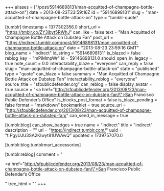 +++
aliases = ["/post/59146898131/man-acquitted-of-champagne-bottle-attack-on"]
date = 2013-08-23T23:59:16Z
id = "59146898131"
slug = "man-acquitted-of-champagne-bottle-attack-on"
type = "tumblr-quote"

[tumblr]
timestamp = 1377302356.0
short_url = "https://tmblr.co/ZY3jbyt5RWhJ"
can_like = false
text = "Man Acquitted of Champagne Bottle Attack on Dubstep Fan"
post_url = "https://indirect.tumblr.com/post/59146898131/man-acquitted-of-champagne-bottle-attack-on"
date = "2013-08-23 23:59:16 GMT"
blog_name = "indirect"
id_string = "59146898131"
is_blazed = false
reblog_key = "mPiMmpWr"
id = 59146898131.0
should_open_in_legacy = true
note_count = 0.0
interactability_blaze = "everyone"
can_reply = false
slug = "man-acquitted-of-champagne-bottle-attack-on"
state = "published"
type = "quote"
can_blaze = false
summary = "Man Acquitted of Champagne Bottle Attack on Dubstep Fan"
interactability_reblog = "everyone"
source_title = "sfpublicdefender.org"
can_reblog = false
display_avatar = true
source = "<a href=\"http://sfpublicdefender.org/2013/08/23/man-acquitted-of-champagne-bottle-attack-on-dubstep-fan/\">San Francisco Public Defender&rsquo;s Office</a>"
is_blocks_post_format = false
is_blaze_pending = false
format = "markdown"
bookmarklet = true
source_url = "http://sfpublicdefender.org/2013/08/23/man-acquitted-of-champagne-bottle-attack-on-dubstep-fan/"
can_send_in_message = true

[tumblr.blog]
can_show_badges = true
name = "indirect"
title = "indirect"
description = ""
url = "https://indirect.tumblr.com/"
uuid = "t:PgyUJU3SA2Klwyt81UWAwQ"
updated = 1739757070.0

[tumblr.blog.tumblrmart_accessories]

[tumblr.reblog]
comment = "<p><a href=\"http://sfpublicdefender.org/2013/08/23/man-acquitted-of-champagne-bottle-attack-on-dubstep-fan/\">San Francisco Public Defender’s Office</a></p>"
tree_html = ""
+++
